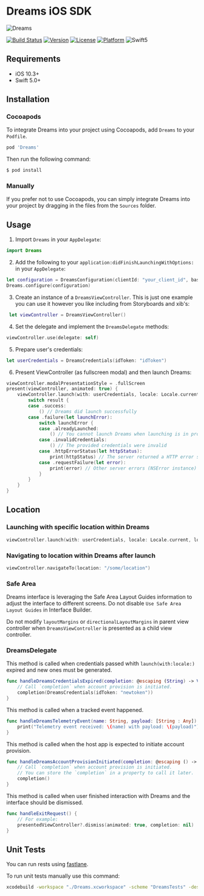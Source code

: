 # Dreams iOS SDK 
![Dreams](https://raw.githubusercontent.com/getdreams/dreams-ios-sdk/main/Dreams.jpg)

[![Build Status](https://app.bitrise.io/app/a85e7d5e048cafc5/status.svg?token=ZnRPb1JZjxkq8YEt07RJCQ&branch=main)](https://app.bitrise.io/app/a85e7d5e048cafc5)
[![Version](https://img.shields.io/cocoapods/v/Dreams.svg?style=flat)](https://cocoapods.org/pods/Dreams)
[![License](https://img.shields.io/cocoapods/l/Dreams.svg?style=flat)](https://cocoapods.org/pods/Dreams)
[![Platform](https://img.shields.io/cocoapods/p/Dreams.svg?style=flat)](https://cocoapods.org/pods/Dreams)
![Swift5](https://img.shields.io/badge/%20in-swift%205.0-orange.svg)

## Requirements
- iOS 10.3+
- Swift 5.0+

## Installation

### Cocoapods
To integrate Dreams into your project using Cocoapods, add `Dreams` to your `Podfile`.

```ruby
pod 'Dreams'
```

Then run the following command:

```bash
$ pod install
```

### Manually

If you prefer not to use Cocoapods, you can simply integrate Dreams into your project by dragging in the files from the `Sources` folder.


## Usage

1. Import `Dreams` in your `AppDelegate`:

```swift
import Dreams
```
    
2. Add the following to your `application:didFinishLaunchingWithOptions:` in your `AppDelegate`:


```swift
let configuration = DreamsConfiguration(clientId: "your_client_id", baseURL: URL(string: "your_base_url")!)
Dreams.configure(configuration)
```

3. Create an instance of a `DreamsViewController`. This is just one example you can use it however you like including from Storyboards and xib's:

```swift
 let viewController = DreamsViewController()
```
    
4. Set the delegate and implement the `DreamsDelegate` methods:

```swift
viewController.use(delegate: self)
```
    
5. Prepare user's credentials:

```swift 
let userCredentials = DreamsCredentials(idToken: "idToken")
```

6. Present ViewController (as fullscreen modal) and then launch Dreams:

```swift
viewController.modalPresentationStyle = .fullScreen
present(viewController, animated: true) {
    viewController.launch(with: userCredentials, locale: Locale.current) { result in
        switch result {
        case .success:
            () // Dreams did launch successfully
        case .failure(let launchError):
            switch launchError {
            case .alreadyLaunched:
                () // You cannot launch Dreams when launching is in progess
            case .invalidCredentials:
                () // The provided credentials were invalid
            case .httpErrorStatus(let httpStatus):
                print(httpStatus) // The server returned a HTTP error status
            case .requestFailure(let error):
                print(error) // Other server errors (NSError instance)
            }
        }
    }
}

```

## Location

### Launching with specific location within Dreams

```swift
viewController.launch(with: userCredentials, locale: Locale.current, location: "/some/location") { result in }
```

### Navigating to location within Dreams after launch

```swift
viewController.navigateTo(location: "/some/location")
```

### Safe Area

Dreams interface is leveraging the Safe Area Layout Guides information to adjust the interface to different screens. Do not disable `Use Safe Area Layout Guides` in Interface Builder. 

Do not modify `layoutMargins` or `directionalLayoutMargins` in parent view controller when `DreamsViewController` is presented as a child view controller. 

### DreamsDelegate

This method is called when credentials passed whith `launch(with:locale:)` expired and new ones must be generated.

```swift
func handleDreamsCredentialsExpired(completion: @escaping (String) -> Void) {
    // Call `completion` when account provision is initiated.
    completion(DreamsCredentials(idToken: "newtoken"))
}
```

This method is called when a tracked event happened.

```swift
func handleDreamsTelemetryEvent(name: String, payload: [String : Any]) {
    print("Telemetry event received: \(name) with payload: \(payload)")
}
``` 

This method is called when the host app is expected to initiate account provision.

```swift
func handleDreamsAccountProvisionInitiated(completion: @escaping () -> Void) {
    // Call `completion` when account provision is initiated.
    // You can store the `completion` in a property to call it later.
    completion()
}
```
This method is called when user finished interaction with Dreams and the interface should be dismissed.
    
```swift
func handleExitRequest() {
    // For example:
    presentedViewController?.dismiss(animated: true, completion: nil)
}
```

## Unit Tests

You can run rests using [fastlane](./fastlane/README.md).

To run unit tests manually use this command:

```bash
xcodebuild -workspace "./Dreams.xcworkspace" -scheme "DreamsTests" -destination "platform=iOS Simulator,name=iPhone 8,OS=14.3" build-for-testing test
```
